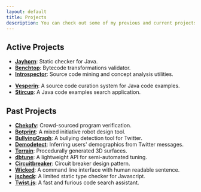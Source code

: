 ```yaml
---
layout: default
title: Projects
description: You can check out some of my previous and current projects
---
```


## Active Projects

- [**Jayhorn**](https://github.com/jayhorn/jayhorn): Static checker for Java.
- [**Benchtop**](https://github.com/jayhorn/benchtop): Bytecode transformations validator.
- [**Introspector**](https://github.com/vesperin/introspector): Source code mining and concept analysis utilities.
<!-- - [**Typical**](https://github.com/vesperin/cue): Ranking code significance based on typicality. -->
- [**Vesperin**](../posts/thesiswork/tools): A source code curation system for Java code examples.
- [**Stircup**](https://github.com/vesperin/stircup): A Java code examples search application.


## Past Projects

- [**Chekofv**](https://github.com/SoftwareIntrospectionLab/chekofv): Crowd-sourced program verification.
- [**Botprint**](https://github.com/AugmentedDesignLab/botprint2): A mixed initiative robot design tool.
- [**BullyingGraph**](#): A bullying detection tool for Twitter.
- [**Demodetect**](https://github.com/hsanchez/demodetect): Inferring users' demographics from Twitter messages.
- [**Terrain**](https://github.com/hsanchez/terrain): Procedurally generated 3D surfaces.
- [**dbtune**](https://github.com/organizations/dbgroup-at-ucsc): A lightweight API for semi-automated tuning.
- [**Circuitbreaker**](https://github.com/hsanchez/circuitbreaker): Circuit breaker design pattern.
- [**Wicked**](#): A command line interface with human readable sentence.
- [**jscheck**](https://github.com/hsanchez/jscheck): A limited static type checker for Javascript.
- [**Twist.js**](https://github.com/hsanchez/twist.js): A fast and furious code search assistant.